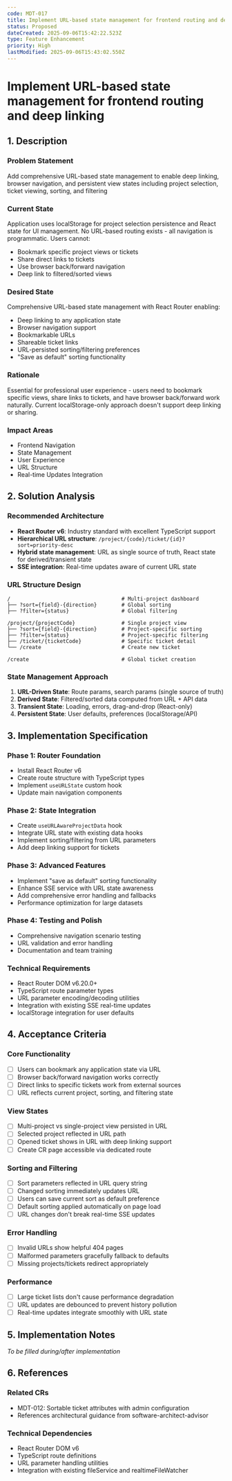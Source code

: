```yaml
---
code: MDT-017
title: Implement URL-based state management for frontend routing and deep linking
status: Proposed
dateCreated: 2025-09-06T15:42:22.523Z
type: Feature Enhancement
priority: High
lastModified: 2025-09-06T15:43:02.550Z
---
```


# Implement URL-based state management for frontend routing and deep linking

## 1. Description

### Problem Statement
Add comprehensive URL-based state management to enable deep linking, browser navigation, and persistent view states including project selection, ticket viewing, sorting, and filtering

### Current State
Application uses localStorage for project selection persistence and React state for UI management. No URL-based routing exists - all navigation is programmatic. Users cannot:
- Bookmark specific project views or tickets
- Share direct links to tickets
- Use browser back/forward navigation
- Deep link to filtered/sorted views

### Desired State
Comprehensive URL-based state management with React Router enabling:
- Deep linking to any application state
- Browser navigation support
- Bookmarkable URLs
- Shareable ticket links
- URL-persisted sorting/filtering preferences
- "Save as default" sorting functionality

### Rationale
Essential for professional user experience - users need to bookmark specific views, share links to tickets, and have browser back/forward work naturally. Current localStorage-only approach doesn't support deep linking or sharing.

### Impact Areas
- Frontend Navigation
- State Management
- User Experience
- URL Structure
- Real-time Updates Integration

## 2. Solution Analysis

### Recommended Architecture
- **React Router v6**: Industry standard with excellent TypeScript support
- **Hierarchical URL structure**: `/project/{code}/ticket/{id}?sort=priority-desc`
- **Hybrid state management**: URL as single source of truth, React state for derived/transient state
- **SSE integration**: Real-time updates aware of current URL state

### URL Structure Design
```
/                                    # Multi-project dashboard
├── ?sort={field}-{direction}        # Global sorting
├── ?filter={status}                 # Global filtering

/project/{projectCode}               # Single project view
├── ?sort={field}-{direction}        # Project-specific sorting
├── ?filter={status}                 # Project-specific filtering
├── /ticket/{ticketCode}             # Specific ticket detail
└── /create                          # Create new ticket

/create                              # Global ticket creation
```

### State Management Approach
1. **URL-Driven State**: Route params, search params (single source of truth)
2. **Derived State**: Filtered/sorted data computed from URL + API data
3. **Transient State**: Loading, errors, drag-and-drop (React-only)
4. **Persistent State**: User defaults, preferences (localStorage/API)

## 3. Implementation Specification

### Phase 1: Router Foundation
- Install React Router v6
- Create route structure with TypeScript types
- Implement `useURLState` custom hook
- Update main navigation components

### Phase 2: State Integration
- Create `useURLAwareProjectData` hook
- Integrate URL state with existing data hooks
- Implement sorting/filtering from URL parameters
- Add deep linking support for tickets

### Phase 3: Advanced Features
- Implement "save as default" sorting functionality
- Enhance SSE service with URL state awareness
- Add comprehensive error handling and fallbacks
- Performance optimization for large datasets

### Phase 4: Testing and Polish
- Comprehensive navigation scenario testing
- URL validation and error handling
- Documentation and team training

### Technical Requirements
- React Router DOM v6.20.0+
- TypeScript route parameter types
- URL parameter encoding/decoding utilities
- Integration with existing SSE real-time updates
- localStorage integration for user defaults

## 4. Acceptance Criteria

### Core Functionality
- [ ] Users can bookmark any application state via URL
- [ ] Browser back/forward navigation works correctly
- [ ] Direct links to specific tickets work from external sources
- [ ] URL reflects current project, sorting, and filtering state

### View States
- [ ] Multi-project vs single-project view persisted in URL
- [ ] Selected project reflected in URL path
- [ ] Opened ticket shows in URL with deep linking support
- [ ] Create CR page accessible via dedicated route

### Sorting and Filtering
- [ ] Sort parameters reflected in URL query string
- [ ] Changed sorting immediately updates URL
- [ ] Users can save current sort as default preference
- [ ] Default sorting applied automatically on page load
- [ ] URL changes don't break real-time SSE updates

### Error Handling
- [ ] Invalid URLs show helpful 404 pages
- [ ] Malformed parameters gracefully fallback to defaults
- [ ] Missing projects/tickets redirect appropriately

### Performance
- [ ] Large ticket lists don't cause performance degradation
- [ ] URL updates are debounced to prevent history pollution
- [ ] Real-time updates integrate smoothly with URL state

## 5. Implementation Notes
*To be filled during/after implementation*

## 6. References

### Related CRs
- MDT-012: Sortable ticket attributes with admin configuration
- References architectural guidance from software-architect-advisor

### Technical Dependencies
- React Router DOM v6
- TypeScript route definitions
- URL parameter handling utilities
- Integration with existing fileService and realtimeFileWatcher